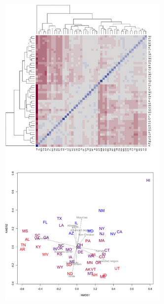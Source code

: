 <img src="ExploringLegislativeDiversity_files/figure-markdown_github/distance-1.png" style="display: block; margin: auto;" />

<img src="ExploringLegislativeDiversity_files/figure-markdown_github/nmds plot-1.png" style="display: block; margin: auto;" />
